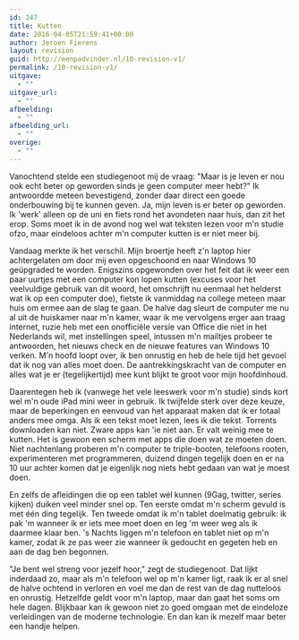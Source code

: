 ```yaml
---
id: 247
title: Kutten
date: 2016-04-05T21:59:41+00:00
author: Jeroen Fierens
layout: revision
guid: http://eenpadvinder.nl/10-revision-v1/
permalink: /10-revision-v1/
uitgave:
  - ""
uitgave_url:
  - ""
afbeelding:
  - ""
afbeelding_url:
  - ""
overige:
  - ""
---
```

Vanochtend stelde een studiegenoot mij de vraag: "Maar is je leven er nou ook echt beter op geworden sinds je geen computer meer hebt?" Ik antwoordde meteen bevestigend, zonder daar direct een goede onderbouwing bij te kunnen geven. Ja, mijn leven is er beter op geworden. Ik 'werk' alleen op de uni en fiets rond het avondeten naar huis, dan zit het erop. Soms moet ik in de avond nog wel wat teksten lezen voor m'n studie ofzo, maar eindeloos achter m'n computer kutten is er niet meer bij.

Vandaag merkte ik het verschil. Mijn broertje heeft z'n laptop hier achtergelaten om door mij even opgeschoond en naar Windows 10 geüpgraded te worden. Enigszins opgewonden over het feit dat ik weer een paar uurtjes met een computer kon lopen kutten (excuses voor het veelvuldige gebruik van dit woord, het omschrijft nu eenmaal het helderst wat ik op een computer doe), fietste ik vanmiddag na college meteen maar huis om ermee aan de slag te gaan. De halve dag sleurt de computer me nu al uit de huiskamer naar m'n kamer, waar ik me vervolgens erger aan traag internet, ruzie heb met een onofficiële versie van Office die niet in het Nederlands wil, met instellingen speel, intussen m'n mailtjes probeer te antwoorden, het nieuws check en de nieuwe features van Windows 10 verken. M'n hoofd loopt over, ik ben onrustig en heb de hele tijd het gevoel dat ik nog van alles moet doen. De aantrekkingskracht van de computer en alles wat je er (tegelijkertijd) mee kunt blijkt te groot voor mijn hoofdinhoud.

Daarentegen heb ik (vanwege het vele leeswerk voor m'n studie) sinds kort wel m'n oude iPad mini weer in gebruik. Ik twijfelde sterk over deze keuze, maar de beperkingen en eenvoud van het apparaat maken dat ik er totaal anders mee omga. Als ik een tekst moet lezen, lees ik die tekst. Torrents downloaden kan niet. Zware apps kan 'ie niet aan. Er valt weinig mee te kutten. Het is gewoon een scherm met apps die doen wat ze moeten doen. Niet nachtenlang proberen m'n computer te triple-booten, telefoons rooten, experimenteren met programmeren, duizend dingen tegelijk doen en er na 10 uur achter komen dat je eigenlijk nog niets hebt gedaan van wat je moest doen.

En zelfs de afleidingen die op een tablet wél kunnen (9Gag, twitter, series kijken) duiken veel minder snel op. Ten eerste omdat m'n scherm gevuld is met één ding tegelijk. Ten tweede omdat ik m'n tablet doelmatig gebruik: ik pak 'm wanneer ik er iets mee moet doen en leg 'm weer weg als ik daarmee klaar ben. 's Nachts liggen m'n telefoon en tablet niet op m'n kamer, zodat ik ze pas weer zie wanneer ik gedoucht en gegeten heb en aan de dag ben begonnen.

"Je bent wel streng voor jezelf hoor," zegt de studiegenoot. Dat lijkt inderdaad zo, maar als m'n telefoon wel op m'n kamer ligt, raak ik er al snel de halve ochtend in verloren en voel me dan de rest van de dag nutteloos en onrustig. Hetzelfde geldt voor m'n laptop, maar dan gaat het soms om hele dagen. Blijkbaar kan ik gewoon niet zo goed omgaan met de eindeloze verleidingen van de moderne technologie. En dan kan ik mezelf maar beter een handje helpen.